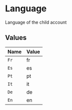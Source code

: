 # Language

Language of the child account


## Values

| Name  | Value |
| ----- | ----- |
| `Fr`  | fr    |
| `Es`  | es    |
| `Pt`  | pt    |
| `It`  | it    |
| `De`  | de    |
| `En`  | en    |